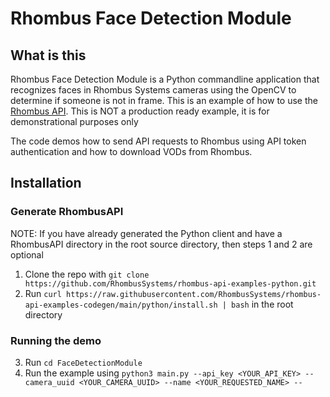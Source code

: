 # Rhombus Face Detection Module 

## What is this
Rhombus Face Detection Module is a Python commandline application that recognizes faces in Rhombus Systems cameras using the OpenCV to determine if someone is not in frame. This is an example of how to use the [Rhombus API](https://apidocs.rhombussystems.com/reference). This is NOT a production ready example, it is for demonstrational purposes only

The code demos how to send API requests to Rhombus using API token authentication and how to download VODs from Rhombus.


## Installation

### Generate RhombusAPI

NOTE: If you have already generated the Python client and have a RhombusAPI directory in the root source directory, then steps 1 and 2 are optional

1. Clone the repo with `git clone https://github.com/RhombusSystems/rhombus-api-examples-python.git` 
2. Run `curl https://raw.githubusercontent.com/RhombusSystems/rhombus-api-examples-codegen/main/python/install.sh | bash` in the root directory

### Running the demo

3. Run `cd FaceDetectionModule`
4. Run the example using  `python3 main.py --api_key <YOUR_API_KEY> --camera_uuid <YOUR_CAMERA_UUID> --name <YOUR_REQUESTED_NAME> --`
